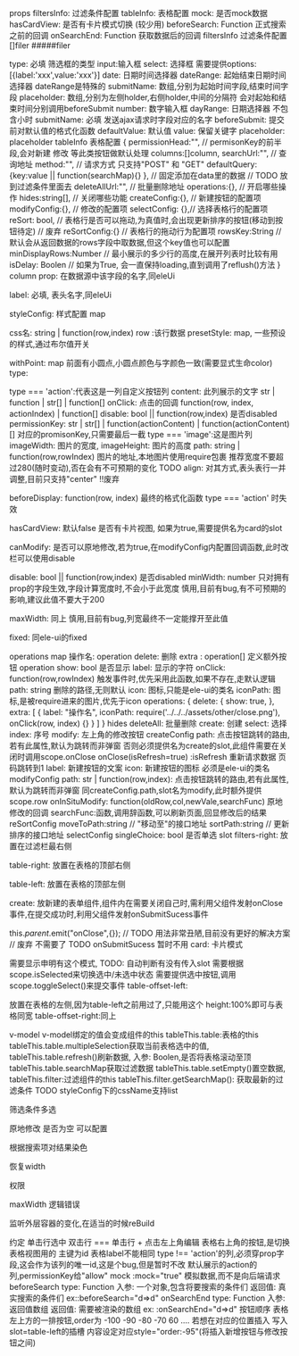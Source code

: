 props
filtersInfo: 过滤条件配置
tableInfo: 表格配置
mock: 是否mock数据
hasCardView: 是否有卡片模式切换 (较少用)
beforeSearch: Function 正式搜索之前的回调
onSearchEnd: Function 获取数据后的回调
filtersInfo 过滤条件配置
[]filer
#####filer

type: 必填 筛选框的类型
input:输入框
select: 选择框
需要提供options:[{label:'xxx',value:'xxx'}]
date: 日期时间选择器
dateRange: 起始结束日期时间选择器
dateRange是特殊的
submitName: 数组,分别为起始时间字段,结束时间字段
placeholder: 数组,分别为左侧holder,右侧holder,中间的分隔符
会对起始和结束时间分别调用beforeSubmit
number: 数字输入框
dayRange: 日期选择器 不包含小时
submitName: 必填 发送ajax请求时字段对应的名字
beforeSubmit: 提交前对默认值的格式化函数
defaultValue: 默认值
value: 保留关键字
placeholder: placeholder
tableInfo 表格配置
{
  permissionHead:"", // permisonKey的前半段,会对新建 修改 等此类按钮做默认处理
  columns:[]column,
  searchUrl:"",  // 查询地址
  method:"",  // 请求方式 只支持"POST" 和 "GET"
  defaultQuery:{key:value || function(searchMap){}  }, // 固定添加在data里的数据  // TODO 放到过滤条件里面去
  deleteAllUrl:"", // 批量删除地址
  operations:{}, // 开启哪些操作
  hides:string[], // 关闭哪些功能
  createConfig:{}, // 新建按钮的配置项
  modifyConfig:{}, // 修改的配置项
  selectConfig: {},// 选择表格行的配置项
  reSort: bool, // 表格行是否可以拖动,为真值时,会出现更新排序的按钮(移动到按钮待定) // 废弃
  reSortConfig:{} // 表格行的拖动行为配置项
  rowsKey:String // 默认会从返回数据的rows字段中取数据,但这个key值也可以配置
  minDisplayRows:Number // 最小展示的多少行的高度,在展开列表时比较有用
  isDelay: Boolen // 如果为True, 会一直保持loading,直到调用了reflush()方法
}
column
prop: 在数据源中该字段的名字,同eleUi

label: 必填, 表头名字,同eleUi

styleConfig: 样式配置 map

css名: string | function(row,index)
row :该行数据
presetStyle: map, 一些预设的样式,通过布尔值开关

withPoint: map 前面有小圆点,小圆点颜色与字颜色一致(需要显式生命color)
type:

type === 'action':代表这是一列自定义按钮列
content: 此列展示的文字 str | function | str[] | function[]
onClick: 点击的回调 function(row, index, actionIndex) | function[]
disable: bool || function(row,index) 是否disabled
permissionKey: str | str[] | function(actionContent) | function(actionContent)[] 对应的promisonKey,只需要最后一截
type === 'image':这是图片列
imageWidth: 图片的宽度,
imageHeight: 图片的高度
path: string | function(row,rowIndex) 图片的地址,本地图片使用require包裹
推荐宽度不要超过280(随时变动),否在会有不可预期的变化 TODO
align: 对其方式,表头表行一并调整,目前只支持"center" !!废弃

beforeDisplay: function(row, index) 最终的格式化函数 type === 'action' 时失效

hasCardView: 默认false 是否有卡片视图, 如果为true,需要提供名为card的slot

canModify: 是否可以原地修改,若为true,在modifyConfig内配置回调函数,此时改栏可以使用disable

disable: bool || function(row,index) 是否disabled
minWidth: number 只对拥有prop的字段生效,字段计算宽度时,不会小于此宽度 慎用,目前有bug,有不可预期的影响,建议此值不要大于200

maxWidth: 同上 慎用,目前有bug,列宽最终不一定能撑开至此值

fixed: 同ele-ui的fixed

operations map
操作名: operation
delete: 删除
extra : operation[] 定义额外按钮
operation
show: bool 是否显示
label: 显示的字符
onClick: function(row,rowIndex) 触发事件时,优先采用此函数,如果不存在,走默认逻辑
path: string 删除的路径,无则默认
icon: 图标,只能是ele-ui的类名
iconPath: 图标,是被require进来的图片,优先于icon
   operations: {
     delete: {
       show: true,
     },
     extra: [
       {
         label: "操作名",
         iconPath: require('../../../assets/other/close.png'),
         onClick(row, index) {}
       }
     ]
   }
hides
deleteAll: 批量删除
create: 创建
select: 选择
index: 序号
modify: 左上角的修改按钮
createConfig
path: 点击按钮跳转的路由,若有此属性,默认为跳转而非弹窗
否则必须提供名为create的slot,此组件需要在关闭时调用scope.onClose
onClose(isRefresh=true) :isRefresh 重新请求数据 页码跳转到1
label: 新建按钮的文案
icon: 新建按钮的图标 必须是ele-ui的类名
modifyConfig
path: str | function(row,index): 点击按钮跳转的路由,若有此属性,默认为跳转而非弹窗
同createConfig.path,slot名为modify,此时额外提供scope.row
onInSituModify: function(oldRow,col,newVale,searchFunc) 原地修改的回调
searchFunc:函数,调用辞函数,可以刷新页面,回显修改后的结果
reSortConfig
moveToPath:string // "移动至"的接口地址
sortPath:string // 更新排序的接口地址
selectConfig
singleChoice: bool 是否单选
slot
filters-right: 放置在过滤栏最右侧

table-right: 放置在表格的顶部右侧

table-left: 放置在表格的顶部左侧

create: 放新建的表单组件,组件内在需要关闭自己时,需利用父组件发射onClose事件,在提交成功时,利用父组件发射onSubmitSucess事件

this.$parent.$emit("onClose",{}); // TODO 用法非常丑陋,目前没有更好的解决方案 // 废弃 不需要了
TODO onSubmitSucess
暂时不用
card: 卡片模式

需要显示申明有这个模式, TODO: 自动判断有没有传入slot
      <template slot-scope="scope" slot="card">
        {{ scope.data }}
      </template>
需要根据scope.isSelected来切换选中/未选中状态
需要提供选中按钮,调用scope.toggleSelect()来提交事件
table-offset-left:

放置在表格的左侧,因为table-left之前用过了,只能用这个
height:100%即可与表格同宽
table-offset-right:同上

v-model
v-model绑定的值会变成组件的this
tableThis.table:表格的this
tableThis.table.multipleSelection获取当前表格选中的值,
tableThis.table.refresh()刷新数据,
入参: Boolen,是否将表格滚动至顶
tableThis.table.searchMap获取过滤数据
tableThis.table.setEmpty()置空数据,
tableThis.filter:过滤组件的this
tableThis.filter.getSearchMap(): 获取最新的过滤条件
TODO
styleConfig下的cssName支持list

筛选条件多选

原地修改 是否为空 可以配置

根据搜索项对结果染色

恢复width

权限

maxWidth 逻辑错误

监听外层容器的变化,在适当的时候reBuild

约定
单击行选中
双击行 === 单击行 + 点击左上角编辑
表格右上角的按钮,是切换表格视图用的
主键为id
表格label不能相同
type !== 'action'的列,必须穿prop字段,这会作为该列的唯一id,这是个bug,但是暂时不改
默认展示的action的列,permissionKey给"allow"
mock
:mock="true"
模拟数据,而不是向后端请求
beforeSearch
type: Function
入参: 一个对象,包含将要搜索的条件们
返回值: 真实搜索的条件们
ex::beforeSearch="d=>d"
onSearchEnd
type: Function
入参: 返回值数组
返回值: 需要被渲染的数组
ex: :onSearchEnd="d=>d"
按钮顺序
表格左上方的一排按钮,order为 -100 -90 -80 -70 60 ....
若想在对应的位置插入
写入slot=table-left的插槽
内容设定对应style="order:-95"(将插入新增按钮与修改按钮之间)